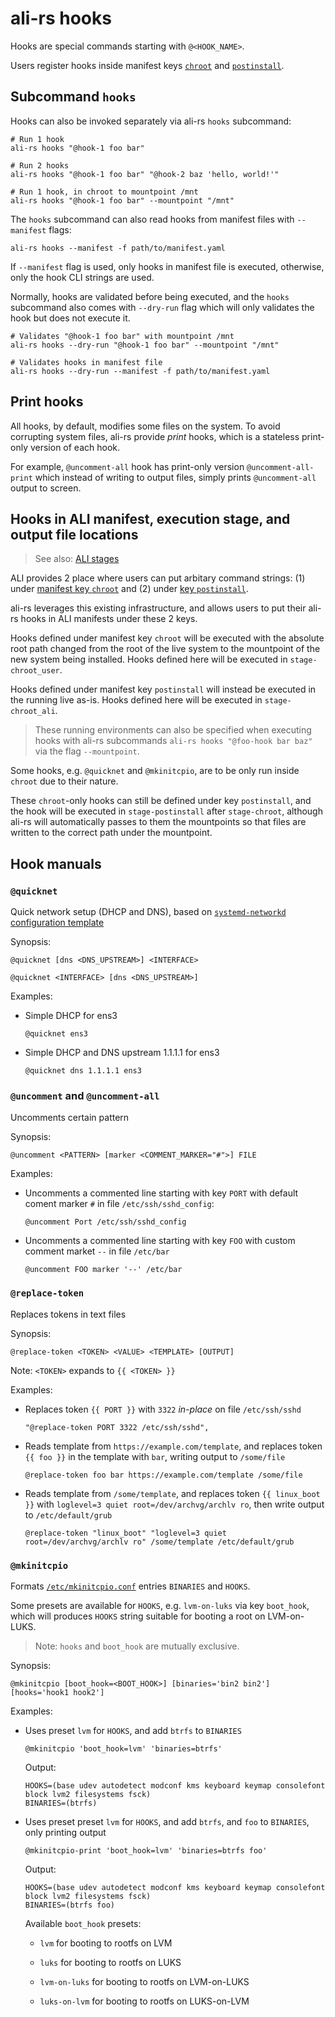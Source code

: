# ali-rs hooks

Hooks are special commands starting with `@<HOOK_NAME>`.

Users register hooks inside manifest keys [`chroot`](https://github.com/soyart/ali/blob/master/ALI.md#key-chroot)
and [`postinstall`](https://github.com/soyart/ali/blob/master/ALI.md#key-chroot).

## Subcommand `hooks`

Hooks can also be invoked separately via ali-rs `hooks` subcommand:

```shell
# Run 1 hook
ali-rs hooks "@hook-1 foo bar"

# Run 2 hooks
ali-rs hooks "@hook-1 foo bar" "@hook-2 baz 'hello, world!'"

# Run 1 hook, in chroot to mountpoint /mnt
ali-rs hooks "@hook-1 foo bar" --mountpoint "/mnt"
```

The `hooks` subcommand can also read hooks from manifest files
with `--manifest` flags:

```shell
ali-rs hooks --manifest -f path/to/manifest.yaml
```

If `--manifest` flag is used, only hooks in manifest file is
executed, otherwise, only the hook CLI strings are used.

Normally, hooks are validated before being executed, and the
`hooks` subcommand also comes with `--dry-run` flag which will
only validates the hook but does not execute it.

```shell
# Validates "@hook-1 foo bar" with mountpoint /mnt
ali-rs hooks --dry-run "@hook-1 foo bar" --mountpoint "/mnt"

# Validates hooks in manifest file
ali-rs hooks --dry-run --manifest -f path/to/manifest.yaml
```

## Print hooks

All hooks, by default, modifies some files on the system.
To avoid corrupting system files, ali-rs provide _print_ hooks,
which is a stateless print-only version of each hook.

For example, `@uncomment-all` hook has print-only version
`@uncomment-all-print` which instead of writing to output files,
simply prints `@uncomment-all` output to screen.

## Hooks in ALI manifest, execution stage, and output file locations

> See also: [ALI stages](https://github.com/soyart/ali/blob/master/ALI.md#ali-stages)

ALI provides 2 place where users can put arbitary command strings:
(1) under [manifest key `chroot`](https://github.com/soyart/ali/blob/master/ALI.md#key-chroot)
and (2) under [key `postinstall`](https://github.com/soyart/ali/blob/master/ALI.md#key-postinstall).

ali-rs leverages this existing infrastructure, and allows users
to put their ali-rs hooks in ALI manifests under these 2 keys.

Hooks defined under manifest key `chroot` will be executed with the
absolute root path changed from the root of the live system to the
mountpoint of the new system being installed. Hooks defined here will
be executed in `stage-chroot_user`.

Hooks defined under manifest key `postinstall` will instead be executed
in the running live as-is. Hooks defined here will be executed in
`stage-chroot_ali`.

> These running environments can also be specified when executing hooks
> with ali-rs subcommands `ali-rs hooks "@foo-hook bar baz"` via the
> flag `--mountpoint`.

Some hooks, e.g. `@quicknet` and `@mkinitcpio`, are to be only run
inside `chroot` due to their nature.

These `chroot`-only hooks can still be defined under key `postinstall`,
and the hook will be executed in `stage-postinstall` after `stage-chroot`,
although ali-rs will automatically passes to them the mountpoints so that
files are written to the correct path under the mountpoint.

## Hook manuals

### `@quicknet`

  Quick network setup (DHCP and DNS), based on [`systemd-networkd`
  configuration template](./src/hooks/constants.rs)

  Synopsis:

  ```
  @quicknet [dns <DNS_UPSTREAM>] <INTERFACE>

  @quicknet <INTERFACE> [dns <DNS_UPSTREAM>]
  ```

  Examples:

  -  Simple DHCP for ens3

      ```
      @quicknet ens3
      ```

  - Simple DHCP and DNS upstream 1.1.1.1 for ens3

      ```
      @quicknet dns 1.1.1.1 ens3
      ```

### `@uncomment` and `@uncomment-all`

  Uncomments certain pattern

  Synopsis:

  ```
  @uncomment <PATTERN> [marker <COMMENT_MARKER="#">] FILE
  ```

  Examples:

  - Uncomments a commented line starting with key `PORT` with default
    coment marker `#` in file `/etc/ssh/sshd_config`:

      ```
      @uncomment Port /etc/ssh/sshd_config
      ```

  - Uncomments a commented line starting with key `FOO` with custom
    comment market `--` in file `/etc/bar`

      ```
      @uncomment FOO marker '--' /etc/bar
      ```
  

### `@replace-token`

  Replaces tokens in text files

  Synopsis:

  ```
  @replace-token <TOKEN> <VALUE> <TEMPLATE> [OUTPUT]
  ```

  Note: `<TOKEN>` expands to `{{ <TOKEN> }}`

  Examples:

  - Replaces token `{{ PORT }}` with `3322` _in-place_ on file `/etc/ssh/sshd`

      ```
      "@replace-token PORT 3322 /etc/ssh/sshd",
      ```

  - Reads template from `https://example.com/template`, and
  replaces token `{{ foo }}` in the template with `bar`, writing output to `/some/file`

      ```
      @replace-token foo bar https://example.com/template /some/file
      ```

  - Reads template from `/some/template`, and replaces token `{{ linux_boot }}`
  with `loglevel=3 quiet root=/dev/archvg/archlv ro`, then write output to `/etc/default/grub`

      ```
      @replace-token "linux_boot" "loglevel=3 quiet root=/dev/archvg/archlv ro" /some/template /etc/default/grub
      ```

### `@mkinitcpio`

  Formats [`/etc/mkinitcpio.conf`](https://man.archlinux.org/man/mkinitcpio.8)
  entries `BINARIES` and `HOOKS`.

  Some presets are available for `HOOKS`, e.g. `lvm-on-luks` via key `boot_hook`,
  which will produces `HOOKS` string suitable for booting a root on LVM-on-LUKS.

  > Note: `hooks` and `boot_hook` are mutually exclusive.

  Synopsis:

  ```
  @mkinitcpio [boot_hook=<BOOT_HOOK>] [binaries='bin2 bin2'] [hooks='hook1 hook2']
  ```

  Examples:

  - Uses preset `lvm` for `HOOKS`, and add `btrfs` to `BINARIES`

    ```
    @mkinitcpio 'boot_hook=lvm' 'binaries=btrfs'
    ```
      
    Output:

    ```
    HOOKS=(base udev autodetect modconf kms keyboard keymap consolefont block lvm2 filesystems fsck)
    BINARIES=(btrfs)
    ```

  - Uses preset preset `lvm` for `HOOKS`, and add `btrfs`,
    and `foo` to `BINARIES`, only printing output

    ```
    @mkinitcpio-print 'boot_hook=lvm' 'binaries=btrfs foo'
    ```
      
    Output:

    ```
    HOOKS=(base udev autodetect modconf kms keyboard keymap consolefont block lvm2 filesystems fsck)
    BINARIES=(btrfs foo)
    ```

    Available `boot_hook` presets:

    - `lvm` for booting to rootfs on LVM

    - `luks` for booting to rootfs on LUKS

    - `lvm-on-luks` for booting to rootfs on LVM-on-LUKS

    - `luks-on-lvm` for booting to rootfs on LUKS-on-LVM
